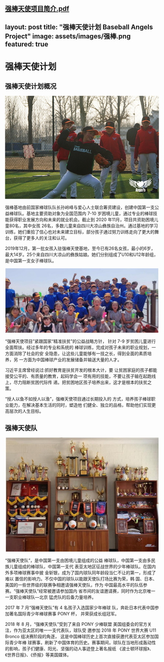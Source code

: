 [强棒天使项目简介.pdf](https://github.com/Charlotte-WXWQ/wuerdaer090405/files/6141028/default.pdf)
---
layout: post
title:  "强棒天使计划 Baseball Angels Project"
image: assets/images/强棒.png
featured: true
---
# 强棒天使计划

## 强棒天使计划概况

![4.jpg](../assets/images/4.jpg)

强棒基地由前国家棒球队队长孙岭峰与爱心人士联合筹资建设，创建中国第一支公益棒球队。基地主要资助对象为全国范围内 7-10 岁困境儿童，通过专业的棒球技能获得职业发展方向和未来的就业机会。截止到 2020 年11月，项目共资助困境儿童80名，其中女孩 26名，多数儿童来自四川大凉山彝族自治州。通过基地的学习训练，她们重拾了信心也对未来建立目标，部分孩子通过努力训练走向了更大的舞台，获得了更多人的关注和认可。

2019年12月，第一批女孩入驻强棒天使基地，至今已有26名女孩，最小的6岁，最大14岁。25个来自四川大凉山的彝族姑娘。她们分别组成了U10和U12年龄组，是中国第一支女子棒球队。

![02.png](../assets/images/02.png)

“强棒天使项目”紧跟国家“精准扶贫”的公益战略方针， 针对 7-9 岁贫困儿童进行全面帮扶。经过多年的专业和系统的 棒球训练，完成对孩子未来的职业规划，一方面消除了社会的安 全隐患，让这些儿童能够有一技之长，得到全面的素质培养，另 一方面为中国棒球产业的发展储备并输送大量的人才。

习近平主席曾经说过:抓好教育是扶贫开发的根本大计，要 让贫困家庭的孩子都能接受公平的、有质量的教育，起码学会一 项有用的技能，不要让孩子输在起跑线上，尽力阻断贫困代际传 递。把贫困地区孩子培养出来，这才是根本的扶贫之策。

“授人以鱼不如授人以渔”，强棒天使项目通过长期投入的 方式，培养孩子棒球职业能力，在解决基本生活的同时，塑造他 们健全、独立的品格，帮助他们实现更高层次的人生目标。

## 强棒天使队

![01.png](../assets/images/01.png)

“强棒天使队”，是中国第一支由困境儿童组成的公益 棒球队，中国第一支由多民族儿童组成的棒球队，中国第一支代 表亚太地区征战世界的少年棒球队。在国内外多项棒球赛事中披 金斩银，成为了国内球队同年龄段当仁不让的第一，形成了难以 置信的影响力。不仅中国的球队以能跟天使队打场比赛为荣，韩 国、日本、美国的一些世界级的联赛争相邀请强棒天使队，作为 中国最高水平的队伍参赛。“强棒天使队”经常被邀请参加国内 省市间的友谊邀请赛，同时作为北京唯一一支职业棒球队—北京 猛虎队的后备力量培养。

2017 年 7 月“强棒天使队”有 4 名孩子入选国家少年棒球 队，奔赴日本代表中国参加著名国际青少年棒球赛事 PONY 杯， 并荣获成长组冠军。

2018 年 8 月，“强棒天使队”受到了来自 PONY 少棒联盟 美国组委会的官方关注，作为亚太区的唯一一支代表队，球队受 邀参加 2018 年 PONY 世界大赛 U11 Bronco 组决赛阶段的角逐， 这是中国棒球历史上首次直接获邀代表亚太区参加国际青少年棒 球赛事，刷新了中国体育的历史。赛事期间，球队在当地形成轰动性的影响，孩子们健康、阳光、坚强的动人事迹登上著名报纸 《波士顿环球报》、《世界日报》、《侨报》等美国媒体。
